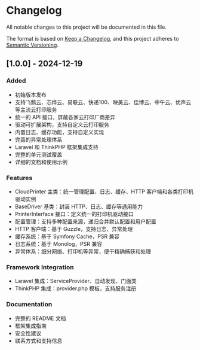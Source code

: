 # Changelog

All notable changes to this project will be documented in this file.

The format is based on [Keep a Changelog](https://keepachangelog.com/en/1.0.0/),
and this project adheres to [Semantic Versioning](https://semver.org/spec/v2.0.0.html).

## [1.0.0] - 2024-12-19

### Added
- 初始版本发布
- 支持飞鹅云、芯烨云、易联云、快递100、映美云、佳博云、中午云、优声云等主流云打印服务
- 统一的 API 接口，屏蔽各家云打印厂商差异
- 驱动可扩展架构，支持自定义云打印服务
- 内置日志、缓存功能，支持自定义实现
- 完善的异常处理体系
- Laravel 和 ThinkPHP 框架集成支持
- 完整的单元测试覆盖
- 详细的文档和使用示例

### Features
- CloudPrinter 主类：统一管理配置、日志、缓存、HTTP 客户端和各类打印机驱动实例
- BaseDriver 基类：封装 HTTP、日志、缓存等通用能力
- PrinterInterface 接口：定义统一的打印机驱动接口
- 配置管理：支持多种配置来源，递归合并默认配置和用户配置
- HTTP 客户端：基于 Guzzle，支持日志、异常处理
- 缓存系统：基于 Symfony Cache，PSR 兼容
- 日志系统：基于 Monolog，PSR 兼容
- 异常体系：细分网络、打印机等异常，便于精确捕获和处理

### Framework Integration
- Laravel 集成：ServiceProvider、自动发现、门面类
- ThinkPHP 集成：provider.php 模板，支持服务注册

### Documentation
- 完整的 README 文档
- 框架集成指南
- 安全性建议
- 联系方式和支持信息 